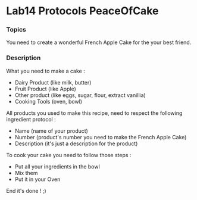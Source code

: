 # Lab14 Protocols PeaceOfCake

### Topics

You need to create a wonderful French Apple Cake for the your best friend. <br>

### Description

What you need to make a cake : 

* Dairy Product (like milk, butter)
* Fruit Product (like Apple)
* Other product (like eggs, sugar, flour, extract vanillia)
* Cooking Tools (oven, bowl)

All products you used to make this recipe, need to respect the following ingredient protocol : 

* Name (name of your product)
* Number (product's number you need to make the French Apple Cake)
* Description (it's just a description for the product)

To cook your cake you need to follow those steps :

* Put all your ingredients in the bowl 
* Mix them 
* Put it in your Oven 

End it's done ! ;)  



 

